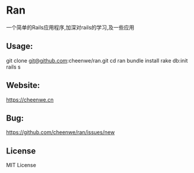# Ran

一个简单的Rails应用程序,加深对rails的学习,及一些应用

## Usage:
git clone git@github.com:cheenwe/ran.git
cd ran
bundle install
rake db:init
rails s


## Website:
https://cheenwe.cn

## Bug:
https://github.com/cheenwe/ran/issues/new



License
-------
MIT License
